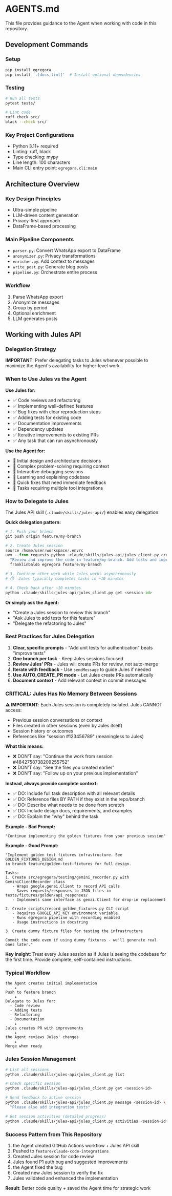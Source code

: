 <!--
⚠️  AUTO-GENERATED FILE - DO NOT EDIT DIRECTLY!
This file is generated from scripts/templates/AGENT_GUIDE.md.jinja2
To update this documentation, edit the template and run: python scripts/generate_docs.py
-->

# AGENTS.md

This file provides guidance to the Agent when working with code in this repository.

## Development Commands

### Setup
```bash
pip install egregora
pip install '.[docs,lint]'  # Install optional dependencies
```

### Testing
```bash
# Run all tests
pytest tests/

# Lint code
ruff check src/
black --check src/
```

### Key Project Configurations
- Python 3.11+ required
- Linting: ruff, black
- Type checking: mypy
- Line length: 100 characters
- Main CLI entry point: `egregora.cli:main`

## Architecture Overview

### Key Design Principles
- Ultra-simple pipeline
- LLM-driven content generation
- Privacy-first approach
- DataFrame-based processing

### Main Pipeline Components
- `parser.py`: Convert WhatsApp export to DataFrame
- `anonymizer.py`: Privacy transformations
- `enricher.py`: Add context to messages
- `write_post.py`: Generate blog posts
- `pipeline.py`: Orchestrate entire process

### Workflow
1. Parse WhatsApp export
2. Anonymize messages
3. Group by period
4. Optional enrichment
5. LLM generates posts

## Working with Jules API

### Delegation Strategy

**IMPORTANT**: Prefer delegating tasks to Jules whenever possible to maximize the Agent's availability for higher-level work.

### When to Use Jules vs the Agent

**Use Jules for:**
- ✅ Code reviews and refactoring
- ✅ Implementing well-defined features
- ✅ Bug fixes with clear reproduction steps
- ✅ Adding tests for existing code
- ✅ Documentation improvements
- ✅ Dependency updates
- ✅ Iterative improvements to existing PRs
- ✅ Any task that can run asynchronously

**Use the Agent for:**
- 🎯 Initial design and architecture decisions
- 🎯 Complex problem-solving requiring context
- 🎯 Interactive debugging sessions
- 🎯 Learning and explaining codebase
- 🎯 Quick fixes that need immediate feedback
- 🎯 Tasks requiring multiple tool integrations

### How to Delegate to Jules

The Jules API skill (`.claude/skills/jules-api/`) enables easy delegation:

**Quick delegation pattern:**
```python
# 1. Push your branch
git push origin feature/my-branch

# 2. Create Jules session
source /home/user/workspace/.envrc
uvx --from requests python .claude/skills/jules-api/jules_client.py create \
  "Review and improve the code in feature/my-branch. Add tests and improve error handling." \
  franklinbaldo egregora feature/my-branch

# 3. Continue other work while Jules works asynchronously
# ⏱️  Jules typically completes tasks in ~10 minutes

# 4. Check back after ~10 minutes
python .claude/skills/jules-api/jules_client.py get <session-id>
```

**Or simply ask the Agent:**
- "Create a Jules session to review this branch"
- "Ask Jules to add tests for this feature"
- "Delegate the refactoring to Jules"

### Best Practices for Jules Delegation

1. **Clear, specific prompts** - "Add unit tests for authentication" beats "improve tests"
2. **One branch per task** - Keep Jules sessions focused
3. **Review Jules' PRs** - Jules will create PRs for review, not auto-merge
4. **Iterate with feedback** - Use `sendMessage` to guide Jules if needed
5. **Use AUTO_CREATE_PR mode** - Let Jules create PRs automatically
6. **Document context** - Add relevant context in commit messages

### CRITICAL: Jules Has No Memory Between Sessions

**⚠️ IMPORTANT**: Each Jules session is completely isolated. Jules CANNOT access:
- Previous session conversations or context
- Files created in other sessions (even by Jules itself)
- Session history or outcomes
- References like "session #123456789" (meaningless to Jules)

**What this means:**
- ❌ DON'T say: "Continue the work from session #4842758738209255752"
- ❌ DON'T say: "See the files you created earlier"
- ❌ DON'T say: "Follow up on your previous implementation"

**Instead, always provide complete context:**
- ✅ DO: Include full task description with all relevant details
- ✅ DO: Reference files BY PATH if they exist in the repo/branch
- ✅ DO: Describe what needs to be done from scratch
- ✅ DO: Include design docs, requirements, and examples
- ✅ DO: Explain the "why" behind the task

**Example - Bad Prompt:**
```
"Continue implementing the golden fixtures from your previous session"
```

**Example - Good Prompt:**
```
"Implement golden test fixtures infrastructure. See GOLDEN_FIXTURES_DESIGN.md
in branch feature/golden-test-fixtures for full design.

Tasks:
1. Create src/egregora/testing/gemini_recorder.py with GeminiClientRecorder class
   - Wraps google.genai.Client to record API calls
   - Saves requests/responses to JSON files in tests/fixtures/golden/api_responses/
   - Implements same interface as genai.Client for drop-in replacement

2. Create scripts/record_golden_fixtures.py CLI script
   - Requires GOOGLE_API_KEY environment variable
   - Runs egregora pipeline with recording enabled
   - Usage instructions in docstring

3. Create dummy fixture files for testing the infrastructure

Commit the code even if using dummy fixtures - we'll generate real ones later."
```

**Key insight**: Treat every Jules session as if Jules is seeing the codebase for the first time. Provide complete, self-contained instructions.

### Typical Workflow

```
the Agent creates initial implementation
    ↓
Push to feature branch
    ↓
Delegate to Jules for:
  - Code review
  - Adding tests
  - Refactoring
  - Documentation
    ↓
Jules creates PR with improvements
    ↓
the Agent reviews Jules' changes
    ↓
Merge when ready
```

### Jules Session Management

```bash
# List all sessions
python .claude/skills/jules-api/jules_client.py list

# Check specific session
python .claude/skills/jules-api/jules_client.py get <session-id>

# Send feedback to active session
python .claude/skills/jules-api/jules_client.py message <session-id> \
  "Please also add integration tests"

# Get session activities (detailed progress)
python .claude/skills/jules-api/jules_client.py activities <session-id>
```

### Success Pattern from This Repository

1. the Agent created GitHub Actions workflow + Jules API skill
2. Pushed to `feature/claude-code-integrations`
3. Created Jules session for code review
4. Jules found P1 auth bug and suggested improvements
5. the Agent fixed the bug
6. Created new Jules session to verify the fix
7. Jules validated and enhanced the implementation

**Result**: Better code quality + saved the Agent time for strategic work
